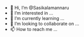 - 👋 Hi, I’m @Sasikalamannaru
- 👀 I’m interested in ...
- 🌱 I’m currently learning ...
- 💞️ I’m looking to collaborate on ...
- 📫 How to reach me ...

<!---
Sasikalamannaru/Sasikalamannaru is a ✨ special ✨ repository because its `README.md` (this file) appears on your GitHub profile.
You can click the Preview link to take a look at your changes.
--->
